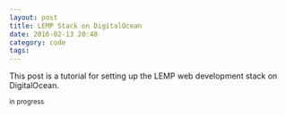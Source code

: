 ```yaml
---
layout: post
title: LEMP Stack on DigitalOcean
date: 2016-02-13 20:48
category: code
tags:
---
```


This post is a tutorial for setting up the LEMP web development stack on DigitalOcean.

<small>in progress</small>
